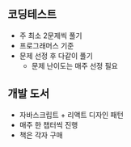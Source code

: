 ## 코딩테스트
- 주 최소 2문제씩 풀기
- 프로그래머스 기준
- 문제 선정 후 다같이 풀기
	- 문제 난이도는 매주 선정 필요


## 개발 도서
- 자바스크립트 + 리액트 디자인 패턴
- 매주 한 챕터씩 진행
- 책은 각자 구매
